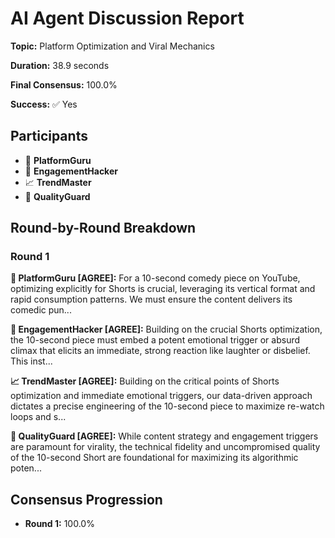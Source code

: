 # AI Agent Discussion Report

**Topic:** Platform Optimization and Viral Mechanics

**Duration:** 38.9 seconds

**Final Consensus:** 100.0%

**Success:** ✅ Yes

## Participants

- 🤖 **PlatformGuru**
- 🤖 **EngagementHacker**
- 📈 **TrendMaster**
- 🤖 **QualityGuard**

## Round-by-Round Breakdown

### Round 1

**🤖 PlatformGuru [AGREE]:** For a 10-second comedy piece on YouTube, optimizing explicitly for Shorts is crucial, leveraging its vertical format and rapid consumption patterns. We must ensure the content delivers its comedic pun...

**🤖 EngagementHacker [AGREE]:** Building on the crucial Shorts optimization, the 10-second piece must embed a potent emotional trigger or absurd climax that elicits an immediate, strong reaction like laughter or disbelief. This inst...

**📈 TrendMaster [AGREE]:** Building on the critical points of Shorts optimization and immediate emotional triggers, our data-driven approach dictates a precise engineering of the 10-second piece to maximize re-watch loops and s...

**🤖 QualityGuard [AGREE]:** While content strategy and engagement triggers are paramount for virality, the technical fidelity and uncompromised quality of the 10-second Short are foundational for maximizing its algorithmic poten...

## Consensus Progression

- **Round 1:** 100.0%
